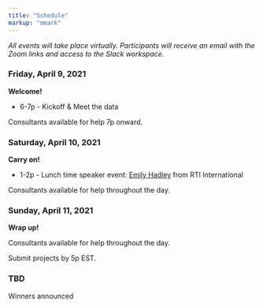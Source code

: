 ```yaml
---
title: "Schedule"
markup: "mmark"
---
```


<body style = "size: 18px">

*All events will take place virtually. Participants will receive an email with the Zoom links and access to the Slack workspace.*

### Friday, April 9, 2021

**Welcome!**

- 6-7p - Kickoff & Meet the data

Consultants available for help 7p onward. 


### Saturday, April 10, 2021

**Carry on!**

- 1-2p - Lunch time speaker event: [Emily Hadley](https://www.rti.org/expert/emily-hadley) from RTI International 

Consultants available for help throughout the day.


### Sunday, April 11, 2021

**Wrap up!**

Consultants available for help throughout the day. 

Submit projects by 5p EST.

### TBD

Winners announced

